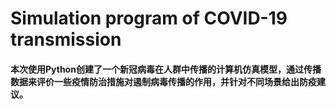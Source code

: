 # Simulation program of COVID-19 transmission
#### 本次使用Python创建了一个新冠病毒在人群中传播的计算机仿真模型，通过传播数据来评价一些疫情防治措施对遏制病毒传播的作用，并针对不同场景给出防疫建议。
